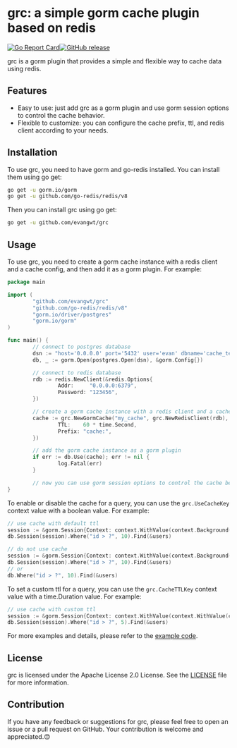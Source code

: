 # grc: a simple gorm cache plugin based on redis

[![Go Report Card](https://goreportcard.com/badge/github.com/evangwt/grc)](https://goreportcard.com/report/github.com/evangwt/grc)[![GitHub release](https://img.shields.io/github/release/evangwt/grc.svg)](https://github.com/evangwt/grc/releases/)


grc is a gorm plugin that provides a simple and flexible way to cache data using redis.

## Features

- Easy to use: just add grc as a gorm plugin and use gorm session options to control the cache behavior.
- Flexible to customize: you can configure the cache prefix, ttl, and redis client according to your needs.

## Installation

To use grc, you need to have gorm and go-redis installed. You can install them using go get:

```bash
go get -u gorm.io/gorm
go get -u github.com/go-redis/redis/v8
```

Then you can install grc using go get:

```bash
go get -u github.com/evangwt/grc
```

## Usage

To use grc, you need to create a gorm cache instance with a redis client and a cache config, and then add it as a gorm plugin. For example:

```go
package main

import (
        "github.com/evangwt/grc"
        "github.com/go-redis/redis/v8"
        "gorm.io/driver/postgres"
        "gorm.io/gorm"
)

func main() {
        // connect to postgres database
        dsn := "host='0.0.0.0' port='5432' user='evan' dbname='cache_test' password='' sslmode=disable TimeZone=Asia/Shanghai"
        db, _ := gorm.Open(postgres.Open(dsn), &gorm.Config{})

        // connect to redis database
        rdb := redis.NewClient(&redis.Options{
                Addr:     "0.0.0.0:6379",
                Password: "123456",
        })

        // create a gorm cache instance with a redis client and a cache config
        cache := grc.NewGormCache("my_cache", grc.NewRedisClient(rdb), grc.CacheConfig{
                TTL:    60 * time.Second,
                Prefix: "cache:",
        })

        // add the gorm cache instance as a gorm plugin
        if err := db.Use(cache); err != nil {
                log.Fatal(err)
        }

        // now you can use gorm session options to control the cache behavior
}
```

To enable or disable the cache for a query, you can use the `grc.UseCacheKey` context value with a boolean value. For example:

```go
// use cache with default ttl
session := &gorm.Session{Context: context.WithValue(context.Background(), grc.UseCacheKey, true)}
db.Session(session).Where("id > ?", 10).Find(&users)

// do not use cache
session := &gorm.Session{Context: context.WithValue(context.Background(), grc.UseCacheKey, false)}
db.Session(session).Where("id > ?", 10).Find(&users)
// or
db.Where("id > ?", 10).Find(&users)
```

To set a custom ttl for a query, you can use the `grc.CacheTTLKey` context value with a time.Duration value. For example:

```go
// use cache with custom ttl
session := &gorm.Session{Context: context.WithValue(context.WithValue(context.Background(), grc.UseCacheKey, true), grc.CacheTTLKey, 10*time.Second)}
db.Session(session).Where("id > ?", 5).Find(&users)
```

For more examples and details, please refer to the [example code](https://github.com/evangwt/grc/blob/main/example/main.go).

## License

grc is licensed under the Apache License 2.0 License. See the [LICENSE](https://github.com/evangwt/grc/blob/main/LICENSE) file for more information.

## Contribution

If you have any feedback or suggestions for grc, please feel free to open an issue or a pull request on GitHub. Your contribution is welcome and appreciated.😊

